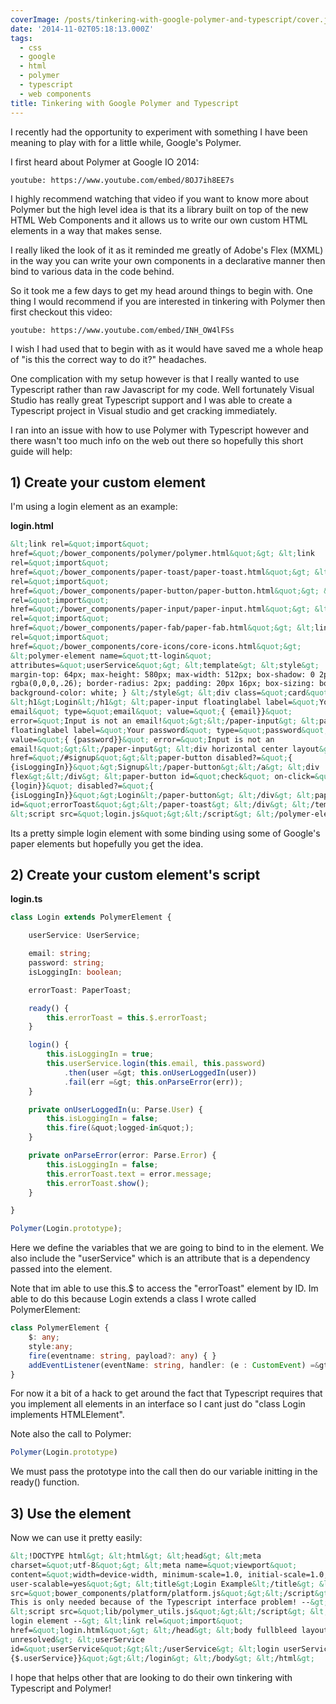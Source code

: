 ```yaml
---
coverImage: /posts/tinkering-with-google-polymer-and-typescript/cover.jpg
date: '2014-11-02T05:18:13.000Z'
tags:
  - css
  - google
  - html
  - polymer
  - typescript
  - web components
title: Tinkering with Google Polymer and Typescript
---
```


I recently had the opportunity to experiment with something I have been meaning to play with for a little while, Google's Polymer.

<!-- more -->

I first heard about Polymer at Google IO 2014:

`youtube: https://www.youtube.com/embed/8OJ7ih8EE7s`

I highly recommend watching that video if you want to know more about Polymer but the high level idea is that its a library built on top of the new HTML Web Components and it allows us to write our own custom HTML elements in a way that makes sense.

I really liked the look of it as it reminded me greatly of Adobe's Flex (MXML) in the way you can write your own components in a declarative manner then bind to various data in the code behind.

So it took me a few days to get my head around things to begin with. One thing I would recommend if you are interested in tinkering with Polymer then first checkout this video:

`youtube: https://www.youtube.com/embed/INH_OW4lFSs`

I wish I had used that to begin with as it would have saved me a whole heap of "is this the correct way to do it?" headaches.

One complication with my setup however is that I really wanted to use Typescript rather than raw Javascript for my code. Well fortunately Visual Studio has really great Typescript support and I was able to create a Typescript project in Visual studio and get cracking immediately.

I ran into an issue with how to use Polymer with Typescript however and there wasn't too much info on the web out there so hopefully this short guide will help:

## 1) Create your custom element

I'm using a login element as an example:

**login.html**

```html
&lt;link rel=&quot;import&quot;
href=&quot;/bower_components/polymer/polymer.html&quot;&gt; &lt;link
rel=&quot;import&quot;
href=&quot;/bower_components/paper-toast/paper-toast.html&quot;&gt; &lt;link
rel=&quot;import&quot;
href=&quot;/bower_components/paper-button/paper-button.html&quot;&gt; &lt;link
rel=&quot;import&quot;
href=&quot;/bower_components/paper-input/paper-input.html&quot;&gt; &lt;link
rel=&quot;import&quot;
href=&quot;/bower_components/paper-fab/paper-fab.html&quot;&gt; &lt;link
rel=&quot;import&quot;
href=&quot;/bower_components/core-icons/core-icons.html&quot;&gt;
&lt;polymer-element name=&quot;tt-login&quot;
attributes=&quot;userService&quot;&gt; &lt;template&gt; &lt;style&gt; .card {
margin-top: 64px; max-height: 580px; max-width: 512px; box-shadow: 0 2px 5px 0
rgba(0,0,0,.26); border-radius: 2px; padding: 20px 16px; box-sizing: border-box;
background-color: white; } &lt;/style&gt; &lt;div class=&quot;card&quot;&gt;
&lt;h1&gt;Login&lt;/h1&gt; &lt;paper-input floatinglabel label=&quot;Your
email&quot; type=&quot;email&quot; value=&quot;{ {email}}&quot;
error=&quot;Input is not an email!&quot;&gt;&lt;/paper-input&gt; &lt;paper-input
floatinglabel label=&quot;Your password&quot; type=&quot;password&quot;
value=&quot;{ {password}}&quot; error=&quot;Input is not an
email!&quot;&gt;&lt;/paper-input&gt; &lt;div horizontal center layout&gt; &lt;a
href=&quot;/#signup&quot;&gt;&lt;paper-button disabled?=&quot;{
{isLoggingIn}}&quot;&gt;Signup&lt;/paper-button&gt;&lt;/a&gt; &lt;div
flex&gt;&lt;/div&gt; &lt;paper-button id=&quot;check&quot; on-click=&quot;{
{login}}&quot; disabled?=&quot;{
{isLoggingIn}}&quot;&gt;Login&lt;/paper-button&gt; &lt;/div&gt; &lt;paper-toast
id=&quot;errorToast&quot;&gt;&lt;/paper-toast&gt; &lt;/div&gt; &lt;/template&gt;
&lt;script src=&quot;login.js&quot;&gt;&lt;/script&gt; &lt;/polymer-element&gt;
```

Its a pretty simple login element with some binding using some of Google's paper elements but hopefully you get the idea.

## 2) Create your custom element's script

**login.ts**

```typescript
class Login extends PolymerElement {

    userService: UserService;

    email: string;
    password: string;
    isLoggingIn: boolean;

    errorToast: PaperToast;

    ready() {
        this.errorToast = this.$.errorToast;
    }

    login() {
        this.isLoggingIn = true;
        this.userService.login(this.email, this.password)
            .then(user =&gt; this.onUserLoggedIn(user))
            .fail(err =&gt; this.onParseError(err));
    }

    private onUserLoggedIn(u: Parse.User) {
        this.isLoggingIn = false;
        this.fire(&quot;logged-in&quot;);
    }

    private onParseError(error: Parse.Error) {
        this.isLoggingIn = false;
        this.errorToast.text = error.message;
        this.errorToast.show();
    }

}

Polymer(Login.prototype);
```

Here we define the variables that we are going to bind to in the element. We also include the "userService" which is an attribute that is a dependency passed into the element.

Note that im able to use this.\$ to access the "errorToast" element by ID. Im able to do this because Login extends a class I wrote called PolymerElement:

```typescript
class PolymerElement {
    $: any;
    style:any;
    fire(eventname: string, payload?: any) { }
    addEventListener(eventName: string, handler: (e : CustomEvent) =&gt; void) { }
}
```

For now it a bit of a hack to get around the fact that Typescript requires that you implement all elements in an interface so I cant just do "class Login implements HTMLElement".

Note also the call to Polymer:

```typescript
Polymer(Login.prototype)
```

We must pass the prototype into the call then do our variable initting in the ready() function.

## 3) Use the element

Now we can use it pretty easily:

```html
&lt;!DOCTYPE html&gt; &lt;html&gt; &lt;head&gt; &lt;meta
charset=&quot;utf-8&quot;&gt; &lt;meta name=&quot;viewport&quot;
content=&quot;width=device-width, minimum-scale=1.0, initial-scale=1.0,
user-scalable=yes&quot;&gt; &lt;title&gt;Login Example&lt;/title&gt; &lt;script
src=&quot;bower_components/platform/platform.js&quot;&gt;&lt;/script&gt; &lt;!--
This is only needed because of the Typescript interface problem! --&gt;
&lt;script src=&quot;lib/polymer_utils.js&quot;&gt;&lt;/script&gt; &lt;!-- Our
login element --&gt; &lt;link rel=&quot;import&quot;
href=&quot;login.html&quot;&gt; &lt;/head&gt; &lt;body fullbleed layout vertical
unresolved&gt; &lt;userService
id=&quot;userService&quot;&gt;&lt;/userService&gt; &lt;login userService=&quot;{
{$.userService}}&quot;&gt;&lt;/login&gt; &lt;/body&gt; &lt;/html&gt;
```

I hope that helps other that are looking to do their own tinkering with Typescript and Polymer!
